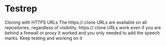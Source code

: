 # Testrep
Cloning with HTTPS URLs The https:// clone URLs are available on all repositories, regardless of visibility. https:// clone URLs work even if you are behind a firewall or proxy
It worked and  you only needed to add  the speech marks.
Keep testing and working  on it
